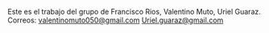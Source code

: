 Este es el trabajo del grupo de Francisco Rios, Valentino Muto, Uriel Guaraz.
Correos:
valentinomuto050@gmail.com
Uriel.guaraz@gmail.com

